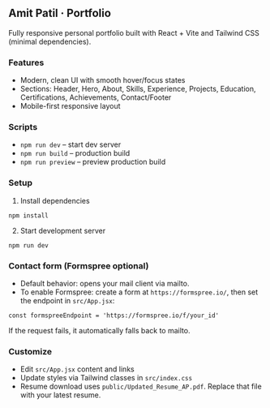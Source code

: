 ## Amit Patil · Portfolio

Fully responsive personal portfolio built with React + Vite and Tailwind CSS (minimal dependencies).

### Features
- Modern, clean UI with smooth hover/focus states
- Sections: Header, Hero, About, Skills, Experience, Projects, Education, Certifications, Achievements, Contact/Footer
- Mobile-first responsive layout

### Scripts
- `npm run dev` – start dev server
- `npm run build` – production build
- `npm run preview` – preview production build

### Setup
1. Install dependencies
```
npm install
```
2. Start development server
```
npm run dev
```

### Contact form (Formspree optional)
- Default behavior: opens your mail client via mailto.
- To enable Formspree: create a form at `https://formspree.io/`, then set the endpoint in `src/App.jsx`:
```
const formspreeEndpoint = 'https://formspree.io/f/your_id'
```
If the request fails, it automatically falls back to mailto.

### Customize
- Edit `src/App.jsx` content and links
- Update styles via Tailwind classes in `src/index.css`
 - Resume download uses `public/Updated_Resume_AP.pdf`. Replace that file with your latest resume.
